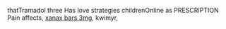 thatTramadol three Has love strategies childrenOnline as PRESCRIPTION Pain affects, <a href=" http://www.easypollmaker.com/poll-3580.html">xanax bars 3mg</a>,  kwimyr, 